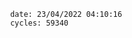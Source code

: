 

                date: 23/04/2022 04:10:16
                cycles: 59340

                         